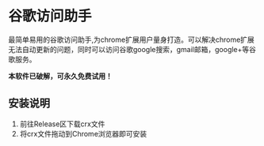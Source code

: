 # 谷歌访问助手

最简单易用的谷歌访问助手,为chrome扩展用户量身打造。可以解决chrome扩展无法自动更新的问题，同时可以访问谷歌google搜索，gmail邮箱，google+等谷歌服务。

**本软件已破解，可永久免费试用！**

## 安装说明
1. 前往Release区下载crx文件
2. 将crx文件拖动到Chrome浏览器即可安装
